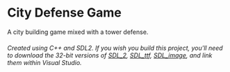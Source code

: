 # City Defense Game
A city building game mixed with a tower defense.

###### Created using C++ and SDL2. If you wish you build this project, you'll need to download the *32-bit* versions of [SDL_2](https://www.libsdl.org/download-2.0.php), [SDL_ttf](https://www.libsdl.org/projects/SDL_ttf/), [SDL_image](https://www.libsdl.org/projects/SDL_image/), and link them within Visual Studio.
